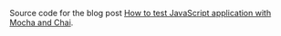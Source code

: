 Source code for the blog post [How to test JavaScript application with Mocha and Chai](https://blog.romach007.com/posts/how-to-test-js-app-with-mocha-and-chai/).
